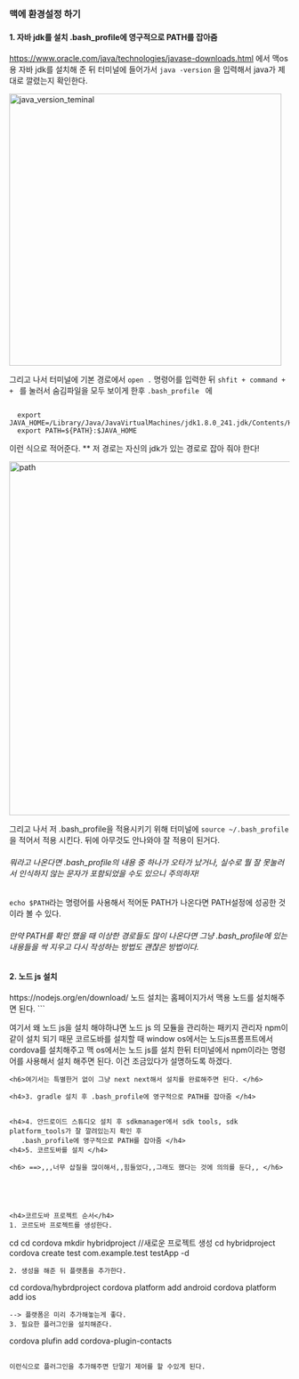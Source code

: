 <h3> 맥에 환경설정 하기 </h3> 

<h4>1. 자바 jdk를 설치  .bash_profile에 영구적으로 PATH를 잡아줌</h4>

https://www.oracle.com/java/technologies/javase-downloads.html
에서 맥os용 자바 jdk를 설치해 준 뒤 
터미널에 들어가서 ```java -version``` 을 입력해서 java가 제대로 깔렸는지 확인한다. 

<img width="489" alt="java_version_teminal" src="https://user-images.githubusercontent.com/54971846/80059552-3d03b400-8567-11ea-9944-8eb0a24eb2cb.png">

그리고 나서 터미널에 기본 경로에서 ```open .``` 명령어를 입력한 뒤 
 ```shfit + command + + ``` 를 눌러서 숨김파일을 모두 보이게 한후  ```.bash_profile ``` 에 
 ``` 
 
   export JAVA_HOME=/Library/Java/JavaVirtualMachines/jdk1.8.0_241.jdk/Contents/Home 
   export PATH=${PATH}:$JAVA_HOME
 
 ```
 이런 식으로 적어준다. ** 저 경로는 자신의 jdk가 있는 경로로 잡아 줘야 한다! 
 
<img width="636" alt="path" src="https://user-images.githubusercontent.com/54971846/80059135-214bde00-8566-11ea-97c4-fa116e492539.png">

그리고 나서 저 .bash_profile을 적용시키기 위해 
터미널에 ```source ~/.bash_profile ```을 적어서 적용 시킨다. 
뒤에 아무것도 안나와야 잘 적용이 된거다. 
<h6>뭐라고 나온다면 .bash_profile의 내용 중 하나가 오타가 났거나, 실수로 뭘 잘 못눌러서 
인식하지 않는 문자가 포함되었을 수도 있으니 주의하자! </h6> 

```echo $PATH```라는 명령어를 사용해서 적어둔 PATH가 나온다면 PATH설정에 
성공한 것이라 볼 수 있다. 

<h6> 만약 PATH를 확인 했을 때 이상한 경로들도 많이 나온다면 그냥 .bash_profile에 있는 내용들을 싹 지우고 다시 작성하는 방법도 괜찮은 방법이다. </h6>

<h4>2. 노드 js 설치</h4>
https://nodejs.org/en/download/
노드 설치는 홈페이지가서 맥용 노드를 설치해주면 된다. 
```

 여기서 왜 노드 js을 설치 해야하냐면 노드 js 의 모듈을 관리하는 패키지 관리자 npm이 같이 설치 되기 때문 
 코르도바를 설치할 때 window os에서는 노드js프롬프트에서 cordova를 설치해주고 맥 os에서는 노드 js를 설치 한뒤 터미널에서 npm이라는 명령어를 사용해서 
 설치 해주면 된다. 이건 조금있다가 설명하도록 하겠다. 
 
```
<h6>여기서는 특별한거 없이 그냥 next next해서 설치를 완료해주면 된다. </h6>

<h4>3. gradle 설치 후 .bash_profile에 영구적으로 PATH를 잡아줌 </h4>


<h4>4. 안드로이드 스튜디오 설치 후 sdkmanager에서 sdk tools, sdk platform_tools가 잘 깔려있는지 확인 후 
   .bash_profile에 영구적으로 PATH를 잡아줌 </h4>
<h4>5. 코르도바를 설치 </h4>

<h6> ==>,,,너무 삽질을 많이해서,,힘들었다,,그래도 했다는 것에 의의를 둔다,, </h6>





<h4>코르도바 프로젝트 순서</h4> 
1. 코르도바 프로젝트를 생성한다. 
```
   cd 
   cd cordova 
   mkdir hybridproject //새로운 프로젝트 생성 
   cd hybridproject 
   cordova create test com.example.test testApp -d 
```
2. 생성을 해준 뒤 플랫폼을 추가한다. 
```
   cd cordova/hybrdproject
   cordova platform add android 
   cordova platform add ios 
```
--> 플랫폼은 미리 추가해놓는게 좋다. 
3. 필요한 플러그인을 설치해준다. 
```
   cordova plufin add cordova-plugin-contacts 
```   
   
이런식으로 플러그인을 추가해주면 단말기 제어를 할 수있게 된다. 




   
